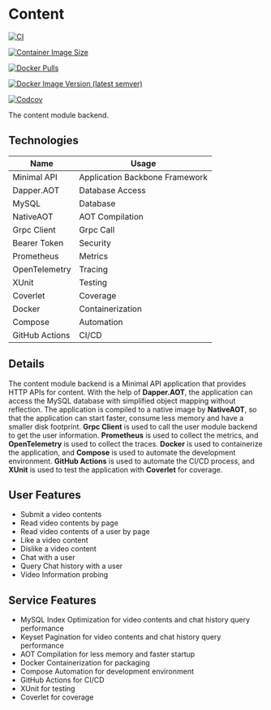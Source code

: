 # Content

[![CI](https://github.com/sixwaaaay/sharing/actions/workflows/content.yaml/badge.svg)](https://github.com/sixwaaaay/sharing/actions/workflows/content.yaml)

[![Container Image Size](https://img.shields.io/docker/image-size/sixwaaaay/content/latest)](https://hub.docker.com/r/sixwaaaay/content)

[![Docker Pulls](https://img.shields.io/docker/pulls/sixwaaaay/content)](https://hub.docker.com/r/sixwaaaay/content)

[![Docker Image Version (latest semver)](https://img.shields.io/docker/v/sixwaaaay/content?sort=semver)](https://hub.docker.com/r/sixwaaaay/content)

[![Codcov](https://codecov.io/gh/sixwaaaay/sharing/branch/main/graph/badge.svg)](https://codecov.io/gh/sixwaaaay/sharing)

The content module backend.

## Technologies

| Name        | Usage                |
| ----------- | -------------------- |
| Minimal API | Application Backbone  Framework   |
| Dapper.AOT | Database Access |
| MySQL | Database |
| NativeAOT | AOT Compilation |
| Grpc Client | Grpc Call |
| Bearer Token | Security |
| Prometheus | Metrics |
| OpenTelemetry | Tracing |
| XUnit | Testing |
| Coverlet | Coverage |
| Docker | Containerization |
| Compose | Automation |
| GitHub Actions | CI/CD |

## Details

The content module backend is a Minimal API application that provides HTTP APIs for content.
With the help of **Dapper.AOT**, the application can access the MySQL database with simplified object mapping without reflection.
The application is compiled to a native image by **NativeAOT**, so that the application can start faster, consume less memory and have a smaller disk footprint.
**Grpc Client** is used to call the user module backend to get the user information.
**Prometheus** is used to collect the metrics, and **OpenTelemetry** is used to collect the traces.
**Docker** is used to containerize the application, and **Compose** is used to automate the development environment.
**GitHub Actions** is used to automate the CI/CD process, and **XUnit** is used to test the application with **Coverlet** for coverage.

## User Features

- Submit a video contents
- Read video contents by page
- Read video contents of a user by page
- Like a video content
- Dislike a video content
- Chat with a user
- Query Chat history with a user
- Video Information probing

## Service Features

- MySQL Index Optimization for video contents and chat history query performance
- Keyset Pagination for video contents and chat history query performance
- AOT Compilation for less memory and faster startup
- Docker Containerization for packaging
- Compose Automation for development environment
- GitHub Actions for CI/CD
- XUnit for testing
- Coverlet for coverage

